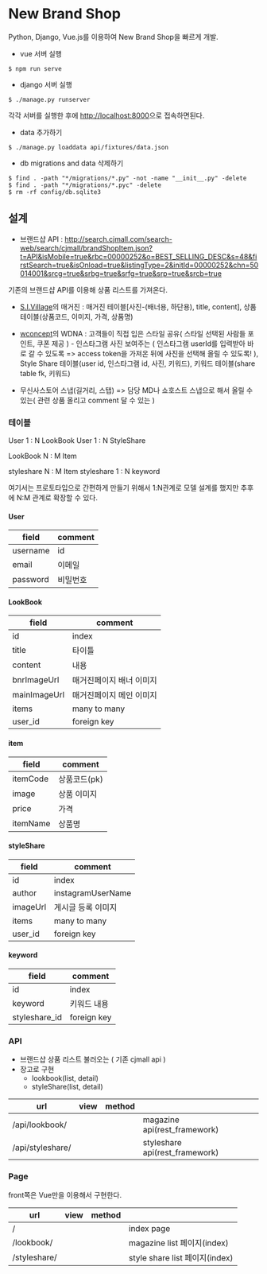 # New Brand Shop

Python, Django, Vue.js를 이용하여 New Brand Shop을 빠르게 개발.

- vue 서버 실행

```console
$ npm run serve
```

- django 서버 실행

```console
$ ./manage.py runserver
```

각각 서버를 실행한 후에 [http://localhost:8000](http://localhost:8000)으로 접속하면된다.

- data 추가하기

```console
$ ./manage.py loaddata api/fixtures/data.json
```

- db migrations and data 삭제하기

```console
$ find . -path "*/migrations/*.py" -not -name "__init__.py" -delete
$ find . -path "*/migrations/*.pyc" -delete
$ rm -rf config/db.sqlite3
```

## 설계

- 브랜드샵 API : http://search.cjmall.com/search-web/search/cjmall/brandShopItem.json?t=API&isMobile=true&rbc=00000252&o=BEST_SELLING_DESC&s=48&firstSearch=true&isOnload=true&listingType=2&initId=00000252&chn=50014001&srcg=true&srbg=true&srfg=true&srp=true&srcb=true

기존의 브랜드샵 API를 이용해 상품 리스트를 가져온다.

- [S.I.Village](http://m.sivillage.com)의 매거진 : 매거진 테이블[사진-(배너용, 하단용), title, content], 상품테이블(상품코드, 이미지, 가격, 상품명)
- [wconcept](http://m.wconcept.co.kr)의 WDNA : 고객들이 직접 입은 스타일 공유( 스타일 선택된 사람들 포인트, 쿠폰 제공 ) - 인스타그램 사진 보여주는 ( 인스타그램 userId를 입력받아 바로 갈 수 있도록 => access token을 가져온 뒤에 사진을 선택해 올릴 수 있도록! ), Style Share 테이블(user id, 인스타그램 id, 사진, 키워드), 키워드 테이블(share table fk, 키워드)

- 무신사스토어 스냅(길거리, 스탭) => 담당 MD나 쇼호스트 스냅으로 해서 올릴 수 있는( 관련 상품 올리고 comment 달 수 있는 )


### 테이블

User 1 : N LookBook
User 1 : N StyleShare

LookBook N : M Item

styleshare N : M Item
styleshare 1 : N keyword

여기서는 프로토타입으로 간편하게 만들기 위해서 1:N관계로 모델 설계를 했지만 추후에 N:M 관계로 확장할 수 있다.

#### User

| field | comment |
|----------|----------|
|username | id |
|email | 이메일|
|password | 비밀번호 |


#### LookBook

| field | comment |
|----------|----------|
|id|index|
|title|타이틀|
|content|내용|
|bnrImageUrl|매거진페이지 배너 이미지|
|mainImageUrl|매거진페이지 메인 이미지|
|items| many to many |
|user_id|foreign key|


#### item

| field | comment |
|----------|----------|
|itemCode| 상품코드(pk)|
|image| 상품 이미지|
|price|가격|
|itemName|상품명|

#### styleShare

| field | comment |
|----------|----------|
|id|index|
|author| instagramUserName|
|imageUrl| 게시글 등록 이미지 |
|items|many to many|
|user_id|foreign key|


#### keyword

| field | comment |
|----------|----------|
|id|index|
|keyword|키워드 내용|
|styleshare_id|foreign key|

### API

- 브랜드샵 상품 리스트 불러오는 ( 기존 cjmall api )
- 장고로 구현
	- lookbook(list, detail)
	- styleShare(list, detail)


| url | view | method | |
|----------|----------|----------|----------|
| /api/lookbook/ | | | magazine api(rest_framework)|
| /api/styleshare/ | | | styleshare api(rest_framework)|

### Page

front쪽은 Vue만을 이용해서 구현한다.

| url | view | method | |
|----------|----------|----------|----------|
| /||| index page |
| /lookbook/|||magazine list 페이지(index)|
| /styleshare/|||style share list 페이지(index)|

